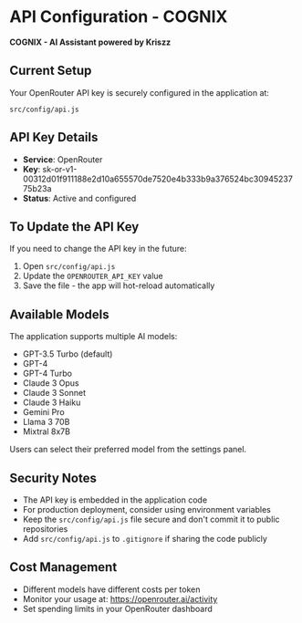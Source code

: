 # API Configuration - COGNIX

**COGNIX - AI Assistant powered by Kriszz**

## Current Setup

Your OpenRouter API key is securely configured in the application at:
```
src/config/api.js
```

## API Key Details
- **Service**: OpenRouter
- **Key**: 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
- **Status**: Active and configured

## To Update the API Key

If you need to change the API key in the future:

1. Open `src/config/api.js`
2. Update the `OPENROUTER_API_KEY` value
3. Save the file - the app will hot-reload automatically

## Available Models

The application supports multiple AI models:
- GPT-3.5 Turbo (default)
- GPT-4
- GPT-4 Turbo
- Claude 3 Opus
- Claude 3 Sonnet
- Claude 3 Haiku
- Gemini Pro
- Llama 3 70B
- Mixtral 8x7B

Users can select their preferred model from the settings panel.

## Security Notes

- The API key is embedded in the application code
- For production deployment, consider using environment variables
- Keep the `src/config/api.js` file secure and don't commit it to public repositories
- Add `src/config/api.js` to `.gitignore` if sharing the code publicly

## Cost Management

- Different models have different costs per token
- Monitor your usage at: https://openrouter.ai/activity
- Set spending limits in your OpenRouter dashboard
